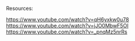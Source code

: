 Resources:

https://www.youtube.com/watch?v=qH6yxkw0u78
https://www.youtube.com/watch?v=jJO0MbwF5OI
https://www.youtube.com/watch?v=_pnqMz5nrRs